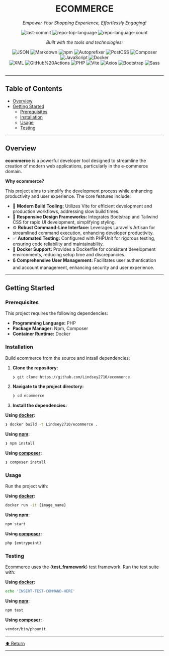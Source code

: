 <div id="top">

<!-- HEADER STYLE: CLASSIC -->
<div align="center">


# ECOMMERCE

<em>Empower Your Shopping Experience, Effortlessly Engaging!</em>

<!-- BADGES -->
<img src="https://img.shields.io/github/last-commit/Lindsey2710/ecommerce?style=flat&logo=git&logoColor=white&color=0080ff" alt="last-commit">
<img src="https://img.shields.io/github/languages/top/Lindsey2710/ecommerce?style=flat&color=0080ff" alt="repo-top-language">
<img src="https://img.shields.io/github/languages/count/Lindsey2710/ecommerce?style=flat&color=0080ff" alt="repo-language-count">

<em>Built with the tools and technologies:</em>

<img src="https://img.shields.io/badge/JSON-000000.svg?style=flat&logo=JSON&logoColor=white" alt="JSON">
<img src="https://img.shields.io/badge/Markdown-000000.svg?style=flat&logo=Markdown&logoColor=white" alt="Markdown">
<img src="https://img.shields.io/badge/npm-CB3837.svg?style=flat&logo=npm&logoColor=white" alt="npm">
<img src="https://img.shields.io/badge/Autoprefixer-DD3735.svg?style=flat&logo=Autoprefixer&logoColor=white" alt="Autoprefixer">
<img src="https://img.shields.io/badge/PostCSS-DD3A0A.svg?style=flat&logo=PostCSS&logoColor=white" alt="PostCSS">
<img src="https://img.shields.io/badge/Composer-885630.svg?style=flat&logo=Composer&logoColor=white" alt="Composer">
<img src="https://img.shields.io/badge/JavaScript-F7DF1E.svg?style=flat&logo=JavaScript&logoColor=black" alt="JavaScript">
<img src="https://img.shields.io/badge/Docker-2496ED.svg?style=flat&logo=Docker&logoColor=white" alt="Docker">
<br>
<img src="https://img.shields.io/badge/XML-005FAD.svg?style=flat&logo=XML&logoColor=white" alt="XML">
<img src="https://img.shields.io/badge/GitHub%20Actions-2088FF.svg?style=flat&logo=GitHub-Actions&logoColor=white" alt="GitHub%20Actions">
<img src="https://img.shields.io/badge/PHP-777BB4.svg?style=flat&logo=PHP&logoColor=white" alt="PHP">
<img src="https://img.shields.io/badge/Vite-646CFF.svg?style=flat&logo=Vite&logoColor=white" alt="Vite">
<img src="https://img.shields.io/badge/Axios-5A29E4.svg?style=flat&logo=Axios&logoColor=white" alt="Axios">
<img src="https://img.shields.io/badge/Bootstrap-7952B3.svg?style=flat&logo=Bootstrap&logoColor=white" alt="Bootstrap">
<img src="https://img.shields.io/badge/Sass-CC6699.svg?style=flat&logo=Sass&logoColor=white" alt="Sass">

</div>
<br>

---

## Table of Contents

- [Overview](#overview)
- [Getting Started](#getting-started)
    - [Prerequisites](#prerequisites)
    - [Installation](#installation)
    - [Usage](#usage)
    - [Testing](#testing)

---

## Overview

**ecommerce** is a powerful developer tool designed to streamline the creation of modern web applications, particularly in the e-commerce domain. 

**Why ecommerce?**

This project aims to simplify the development process while enhancing productivity and user experience. The core features include:

- 🎨 **Modern Build Tooling:** Utilizes Vite for efficient development and production workflows, addressing slow build times.
- 📱 **Responsive Design Frameworks:** Integrates Bootstrap and Tailwind CSS for rapid UI development, simplifying styling.
- ⚙️ **Robust Command-Line Interface:** Leverages Laravel's Artisan for streamlined command execution, enhancing developer productivity.
- ✅ **Automated Testing:** Configured with PHPUnit for rigorous testing, ensuring code reliability and maintainability.
- 🐳 **Docker Support:** Provides a Dockerfile for consistent development environments, reducing setup time and discrepancies.
- 🔒 **Comprehensive User Management:** Facilitates user authentication and account management, enhancing security and user experience.

---

## Getting Started

### Prerequisites

This project requires the following dependencies:

- **Programming Language:** PHP
- **Package Manager:** Npm, Composer
- **Container Runtime:** Docker

### Installation

Build ecommerce from the source and intsall dependencies:

1. **Clone the repository:**

    ```sh
    ❯ git clone https://github.com/Lindsey2710/ecommerce
    ```

2. **Navigate to the project directory:**

    ```sh
    ❯ cd ecommerce
    ```

3. **Install the dependencies:**

**Using [docker](https://www.docker.com/):**

```sh
❯ docker build -t Lindsey2710/ecommerce .
```
**Using [npm](https://www.npmjs.com/):**

```sh
❯ npm install
```
**Using [composer](https://www.php.net/):**

```sh
❯ composer install
```

### Usage

Run the project with:

**Using [docker](https://www.docker.com/):**

```sh
docker run -it {image_name}
```
**Using [npm](https://www.npmjs.com/):**

```sh
npm start
```
**Using [composer](https://www.php.net/):**

```sh
php {entrypoint}
```

### Testing

Ecommerce uses the {__test_framework__} test framework. Run the test suite with:

**Using [docker](https://www.docker.com/):**

```sh
echo 'INSERT-TEST-COMMAND-HERE'
```
**Using [npm](https://www.npmjs.com/):**

```sh
npm test
```
**Using [composer](https://www.php.net/):**

```sh
vendor/bin/phpunit
```

---

<div align="left"><a href="#top">⬆ Return</a></div>

---
